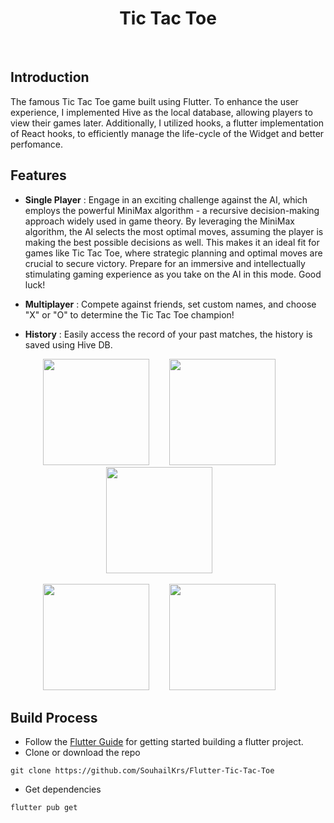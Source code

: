 <h1 align="center"> Tic Tac Toe </h1> <br>





<!-- END doctoc generated TOC please keep comment here to allow auto update -->

## Introduction


The famous Tic Tac Toe game built using Flutter. To enhance the user experience, I implemented Hive as the local database, allowing players to view their games later. Additionally, I utilized hooks, a flutter implementation of React hooks,  to efficiently manage the life-cycle of the Widget and better perfomance.



## Features
* **Single Player** : Engage in an exciting challenge against the AI, which employs the powerful MiniMax algorithm - a recursive decision-making approach widely used in game theory. By leveraging the MiniMax algorithm, the AI selects the most optimal moves, assuming the player is making the best possible decisions as well. This makes it an ideal fit for games like Tic Tac Toe, where strategic planning and optimal moves are crucial to secure victory. Prepare for an immersive and intellectually stimulating gaming experience as you take on the AI in this mode. Good luck!

* **Multiplayer** : Compete against friends, set custom names, and choose "X" or "O" to determine the Tic Tac Toe champion!
* **History** : Easily access the record of your past matches, the history is saved using Hive DB.






<p align="center">
  <img src="https://raw.githubusercontent.com/SouhailKrs/Flutter-Tic-Tac-Toe/main/lib/game_screens/main_menu.png" width=170>
  &nbsp;&nbsp;&nbsp;&nbsp;&nbsp;&nbsp;
  <img src="https://raw.githubusercontent.com/SouhailKrs/Flutter-Tic-Tac-Toe/main/lib/game_screens/single_player.png" width=170>
  &nbsp;&nbsp;&nbsp;&nbsp;&nbsp;&nbsp;
  <img src="https://raw.githubusercontent.com/SouhailKrs/Flutter-Tic-Tac-Toe/main/lib/game_screens/player_names.png" width=170>
  &nbsp;&nbsp;&nbsp;&nbsp;&nbsp;&nbsp;

</p>
<p align="center">
  <img src="https://raw.githubusercontent.com/SouhailKrs/Flutter-Tic-Tac-Toe/main/lib/game_screens/o_wins.png" width=170>
  &nbsp;&nbsp;&nbsp;&nbsp;&nbsp;&nbsp;
    <img src="https://raw.githubusercontent.com/SouhailKrs/Flutter-Tic-Tac-Toe/main/lib/game_screens/game_history.png" width=170>
  &nbsp;&nbsp;&nbsp;&nbsp;&nbsp;&nbsp;
</p>






## Build Process

- Follow the [Flutter Guide](https://docs.flutter.dev/) for getting started building a  flutter project.
- Clone or download the repo 

```{r klippy, echo=FALSE, include=TRUE}
git clone https://github.com/SouhailKrs/Flutter-Tic-Tac-Toe

```
- Get dependencies

```{r klippy, echo=FALSE, include=TRUE}
flutter pub get

```
